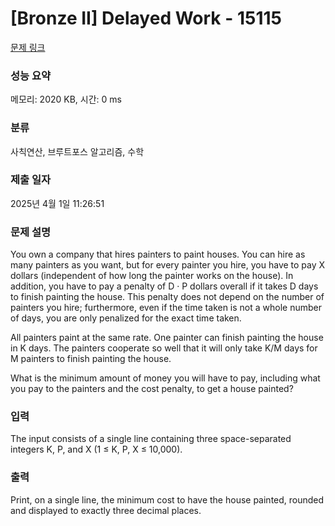 # [Bronze II] Delayed Work - 15115 

[문제 링크](https://www.acmicpc.net/problem/15115) 

### 성능 요약

메모리: 2020 KB, 시간: 0 ms

### 분류

사칙연산, 브루트포스 알고리즘, 수학

### 제출 일자

2025년 4월 1일 11:26:51

### 문제 설명

<p>You own a company that hires painters to paint houses. You can hire as many painters as you want, but for every painter you hire, you have to pay X dollars (independent of how long the painter works on the house). In addition, you have to pay a penalty of D · P dollars overall if it takes D days to finish painting the house. This penalty does not depend on the number of painters you hire; furthermore, even if the time taken is not a whole number of days, you are only penalized for the exact time taken.</p>

<p>All painters paint at the same rate. One painter can finish painting the house in K days. The painters cooperate so well that it will only take K/M days for M painters to finish painting the house.</p>

<p>What is the minimum amount of money you will have to pay, including what you pay to the painters and the cost penalty, to get a house painted?</p>

### 입력 

 <p>The input consists of a single line containing three space-separated integers K, P, and X (1 ≤ K, P, X ≤ 10,000).</p>

### 출력 

 <p>Print, on a single line, the minimum cost to have the house painted, rounded and displayed to exactly three decimal places.</p>

